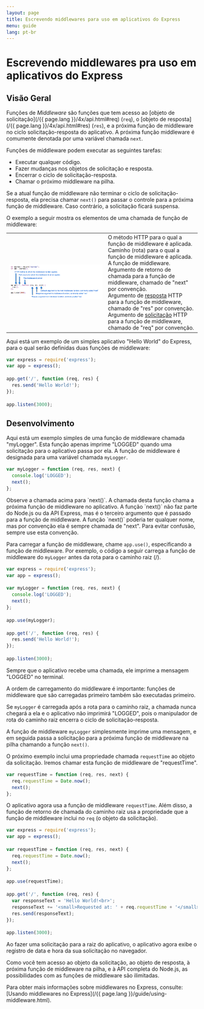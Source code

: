 ```yaml
---
layout: page
title: Escrevendo middlewares para uso em aplicativos do Express
menu: guide
lang: pt-br
---
```


# Escrevendo middlewares pra uso em aplicativos do Express

<h2>Visão Geral</h2>

Funções de *Middleware* são funções que tem acesso
ao [objeto de solicitação](/{{ page.lang }}/4x/api.html#req)
(`req`), o [objeto de resposta](/{{ page.lang }}/4x/api.html#res)
(`res`), e a próxima função de middleware no ciclo
solicitação-resposta do aplicativo. A próxima função middleware é
comumente denotada por uma variável chamada `next`.

Funções de middleware podem executar as seguintes tarefas:

* Executar qualquer código.
* Fazer mudanças nos objetos de solicitação e resposta.
* Encerrar o ciclo de solicitação-resposta.
* Chamar o próximo middleware na pilha.

Se a atual função de middleware não terminar o ciclo de
solicitação-resposta, ela precisa chamar `next()`
para passar o controle para a próxima função de middleware. Caso
contrário, a solicitação ficará suspensa.

O exemplo a seguir mostra os elementos de uma chamada de função de middleware:

<table id="mw-fig"> 
<tr><td id="mw-fig-imgcell">
<img src="/images/express-mw.png" id="mw-fig-img" />
</td>
<td class="mw-fig-callouts">
<div class="callout" id="callout1">O método HTTP para o qual a função de middleware é aplicada.</div>

<div class="callout" id="callout2">Caminho (rota) para o qual a função de middleware é aplicada.</div>

<div class="callout" id="callout3">A função de middleware.</div>

<div class="callout" id="callout4">Argumento de retorno de chamada para a função de middleware, chamado de "next" por convenção.</div>

<div class="callout" id="callout5">Argumento de <a href="../4x/api.html#res">resposta</a> HTTP para a função de middleware, chamado de "res" por convenção.</div>

<div class="callout" id="callout6">Argumento de <a href="../4x/api.html#req">solicitação</a> HTTP para a função de middleware, chamado de "req" por convenção.</div>
</td></tr>
</table>

Aqui está um exemplo de um simples aplicativo "Hello World" do
Express, para o qual serão definidas duas funções de middleware:

```js
var express = require('express');
var app = express();

app.get('/', function (req, res) {
  res.send('Hello World!');
});

app.listen(3000);
```

<h2>Desenvolvimento</h2>

Aqui está um exemplo simples de uma função de middleware chamada "myLogger". Esta
função apenas imprime "LOGGED" quando uma solicitação para o aplicativo passa por ela. A
função de middleware é designada para uma variável chamada `myLogger`.

```js
var myLogger = function (req, res, next) {
  console.log('LOGGED');
  next();
};
```

<div class="doc-box doc-notice" markdown="1">
Observe a chamada acima para `next()`.  A chamada
desta função chama a próxima função de middleware no aplicativo.
A função `next()` não faz parte do Node.js
ou da API Express, mas é o terceiro argumento que é passado para a
função de middleware. A função `next()` poderia ter
qualquer nome, mas por convenção ela é sempre chamada de "next". Para
evitar confusão, sempre use esta convenção.
</div>

Para carregar a função de middleware, chame `app.use()`, especificando a função de middleware.
Por exemplo, o código a seguir carrega a função de middleware do `myLogger` antes da rota para o caminho raiz (/).

```js
var express = require('express');
var app = express();

var myLogger = function (req, res, next) {
  console.log('LOGGED');
  next();
};

app.use(myLogger);

app.get('/', function (req, res) {
  res.send('Hello World!');
});

app.listen(3000);
```

Sempre que o aplicativo recebe uma chamada, ele imprime a mensagem "LOGGED" no terminal.

A ordem de carregamento do middleware é importante: funções de middleware que são carregadas primeiro também são executadas primeiro.


Se `myLogger` é carregada após a rota para o
caminho raiz, a chamada nunca chegará a ela e o aplicativo não
imprimirá "LOGGED", pois o manipulador de rota do caminho raiz
encerra o ciclo de solicitação-resposta.

A função de middleware `myLogger` simplesmente imprime uma mensagem, e em seguida passa a solicitação para a próxima
função de middleware na pilha chamando a função `next()`.

O próximo exemplo inclui uma propriedade chamada
`requestTime` ao objeto da solicitação. Iremos
chamar esta função de middleware de "requestTime".

```js
var requestTime = function (req, res, next) {
  req.requestTime = Date.now();
  next();
};
```

O aplicativo agora usa a função de middleware `requestTime`. Além
disso, a função de retorno de chamada do caminho raiz usa a
propriedade que a função de middleware inclui no
`req` (o objeto da solicitação).

```js
var express = require('express');
var app = express();

var requestTime = function (req, res, next) {
  req.requestTime = Date.now();
  next();
};

app.use(requestTime);

app.get('/', function (req, res) {
  var responseText = 'Hello World!<br>';
  responseText += '<small>Requested at: ' + req.requestTime + '</small>';
  res.send(responseText);
});

app.listen(3000);
```

Ao fazer uma solicitação para a raiz do aplicativo, o
aplicativo agora exibe o registro de data e hora da sua solicitação
no navegador.

Como você tem acesso ao objeto da solicitação, ao objeto de
resposta, à próxima função de middleware na pilha, e à API completa do
Node.js, as possibilidades com as funções de middleware são ilimitadas.

Para obter mais informações sobre middlewares no Express,
consulte: [Usando
middlewares no Express](/{{ page.lang }}/guide/using-middleware.html).

